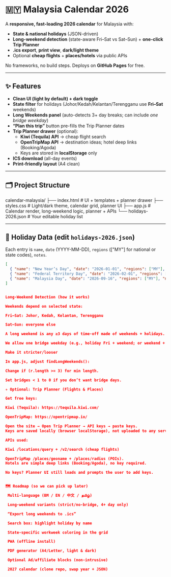 # 🇲🇾 Malaysia Calendar 2026

A **responsive, fast-loading 2026 calendar** for Malaysia with:
- **State & national holidays** (JSON-driven)
- **Long-weekend detection** (state-aware Fri–Sat vs Sat–Sun) + **one-click Trip Planner**
- **.ics export**, **print view**, **dark/light theme**
- Optional **cheap flights** + **places/hotels** via public APIs

No frameworks, no build steps. Deploys on **GitHub Pages** for free.

---

## ✨ Features

- **Clean UI (light by default) + dark toggle**
- **State filter** for holidays (Johor/Kedah/Kelantan/Terengganu use **Fri–Sat** weekends)
- **Long Weekends panel** (auto-detects 3+ day breaks; can include *one bridge weekday*)
- **“Plan this trip”** button pre-fills the Trip Planner dates
- **Trip Planner drawer** (optional):
  - **Kiwi (Tequila) API** → cheap flight search
  - **OpenTripMap API** → destination ideas; hotel deep links (Booking/Agoda)
  - Keys are stored in **localStorage** only
- **ICS download** (all-day events)
- **Print-friendly layout** (A4 clean)

---

## 🗂 Project Structure

calendar-malaysia/
├── index.html # UI + templates + planner drawer
├── styles.css # Light/dark theme, calendar grid, planner UI
├── app.js # Calendar render, long-weekend logic, planner + APIs
└── holidays-2026.json # Your editable holiday list


---

## 🔧 Holiday Data (edit `holidays-2026.json`)

Each entry is `name`, `date` (YYYY-MM-DD), `regions` (["MY"] for national or state codes), `notes`.

```json
[
  { "name": "New Year’s Day", "date": "2026-01-01", "regions": ["MY"], "notes": "" },
  { "name": "Federal Territory Day", "date": "2026-02-01", "regions": ["KUL","LBN","PJY"], "notes": "" },
  { "name": "Malaysia Day", "date": "2026-09-16", "regions": ["MY"], "notes": "" }
]


Long-Weekend Detection (how it works)

Weekends depend on selected state:

Fri–Sat: Johor, Kedah, Kelantan, Terengganu

Sat–Sun: everyone else

A long weekend is any ≥3 days of time-off made of weekends + holidays.

We allow one bridge weekday (e.g., holiday Fri + weekend; or weekend + Mon holiday).

Make it stricter/looser

In app.js, adjust findLongWeekends():

Change if (r.length >= 3) for min length.

Set bridges < 1 to 0 if you don’t want bridge days.

✈️ Optional: Trip Planner (Flights & Places)

Get free keys:

Kiwi (Tequila): https://tequila.kiwi.com/

OpenTripMap: https://opentripmap.io/

Open the site → Open Trip Planner → API keys → paste keys.
Keys are saved locally (browser localStorage), not uploaded to any server.

APIs used:

Kiwi /locations/query + /v2/search (cheap flights)

OpenTripMap /places/geoname + /places/radius (POIs).
Hotels are simple deep links (Booking/Agoda), no key required.

No keys? Planner UI still loads and prompts the user to add keys.


🗺 Roadmap (so we can pick up later)

 Multi-language (BM / EN / 中文 / தமிழ்)

 Long-weekend variants (strict/no-bridge, 4+ day only)

 “Export long weekends to .ics”

 Search box: highlight holiday by name

 State-specific workweek coloring in the grid

 PWA (offline install)

 PDF generator (A4/Letter, light & dark)

 Optional Ad/affiliate blocks (non-intrusive)

 2027 calendar (clone repo, swap year + JSON)
